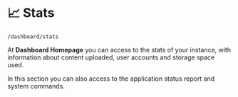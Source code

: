 # 📈 Stats

`/dashboard/stats`

At **Dashboard Homepage** you can access to the stats of your instance, with information about content uploaded, user accounts and storage space used.

In this section you can also access to the application status report and system commands.
